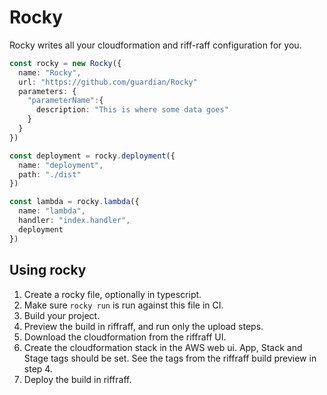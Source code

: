 # Rocky

Rocky writes all your cloudformation and riff-raff configuration for you.

```ts
const rocky = new Rocky({
  name: "Rocky",
  url: "https://github.com/guardian/Rocky"
  parameters: {
    "parameterName":{
      description: "This is where some data goes"
    }
  }
})

const deployment = rocky.deployment({
  name: "deployment",
  path: "./dist"
})

const lambda = rocky.lambda({
  name: "lambda",
  handler: "index.handler",
  deployment
})

```

## Using rocky

1. Create a rocky file, optionally in typescript.
2. Make sure `rocky run` is run against this file in CI.
3. Build your project.
4. Preview the build in riffraff, and run only the upload steps.
5. Download the cloudformation from the riffraff UI.
6. Create the cloudformation stack in the AWS web ui. App, Stack and Stage tags should be set. See the tags from the riffraff build preview in step 4.
7. Deploy the build in riffraff.
